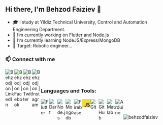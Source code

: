 ## Hi there, I'm Behzod Faiziev 👋

- 🎓 I study at Yildiz Technical University, Control and Automation Engineering Department.
- 🔭 I’m currently working on Flutter and Node.js
- 🌱 I’m currently learning NodeJS/Express/MongoDB
- 📌 Target: Robotic engineer...

### 📫 Connect with me
[<img align="left" alt="Behzodjon | LinkedIn" width="28px" src="https://static.tildacdn.com/tild3662-3462-4466-b730-386233346239/linkedin.png" />](https://www.linkedin.com/in/behzod-faiziev/)

[<img align="left" alt="Behzodjon | Facebook" width="28px" src="https://images.vexels.com/media/users/3/137253/isolated/preview/90dd9f12fdd1eefb8c8976903944c026-facebook-icon-logo-by-vexels.png" />](https://www.facebook.com/behzod.faiziev/)

[<img align="left" alt="Behzodjon | Twitter" width="28px" src="https://assets3.insales.ru/assets/1/2236/1509564/1617713856/ft_icons_2_4.png" />](https://twitter.com/behzod_faiziev)

[<img align="left" alt="Behzodjon | Instagram" width="28px" src="https://pbs.twimg.com/media/DkeadI9XgAAGeWK.png" />](https://www.instagram.com/behzod.faiziev/)

<br />
<br />

### Languages and Tools:
<img align="left" alt="Flutter" width="26px" src="https://www.vectorlogo.zone/logos/flutterio/flutterio-icon.svg" />
<img align="left" alt="Dart" width="26px" src="https://www.vectorlogo.zone/logos/dartlang/dartlang-icon.svg" />
<img align="left" alt="Node.js" width="26px" src="https://nodejs.org/static/images/favicons/favicon.ico" />
<img align="left" alt="Mongodb" width="26px" src="https://www.mongodb.com/favicon.ico" />
<img align="left" alt="Firebase" width="26px" src="https://firebase.google.com/favicon.ico" />
<img align="left" alt="JavaScript" width="26px" src="https://raw.githubusercontent.com/github/explore/80688e429a7d4ef2fca1e82350fe8e3517d3494d/topics/javascript/javascript.png" /> 
<img align="left" alt="Git" width="26px" src="https://git-scm.com/favicon.ico" />
<img align="left" alt="GitHub" width="26px" src="https://bitemycoin.com/wp-content/uploads/2018/06/GitHub-Logo.png" />
<img align="left" alt="Matlab" width="26px" src="https://www.mathworks.com/favicon.ico" />
<img align="left" alt="Arduino" width="26px" src="https://www.arduino.cc/favicon.ico" />
<br />
<br />

<p>&ensp;<img align="left" src="https://github-readme-stats.vercel.app/api/top-langs/?username=behzodfaiziev&layout=compact&hide=html" alt="behzodfaiziev" /></p>
